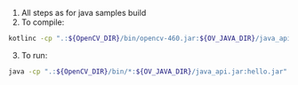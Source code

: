 1. All steps as for java samples build
2. To compile:
```bash
kotlinc -cp ".:${OpenCV_DIR}/bin/opencv-460.jar:${OV_JAVA_DIR}/java_api.jar"  hello.kt -include-runtime -d hello.jar
```
3. To run:
```bash
java -cp ".:${OpenCV_DIR}/bin/*:${OV_JAVA_DIR}/java_api.jar:hello.jar" Main
```
